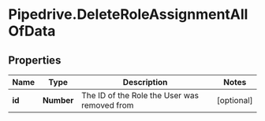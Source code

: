 # Pipedrive.DeleteRoleAssignmentAllOfData

## Properties

Name | Type | Description | Notes
------------ | ------------- | ------------- | -------------
**id** | **Number** | The ID of the Role the User was removed from | [optional] 



